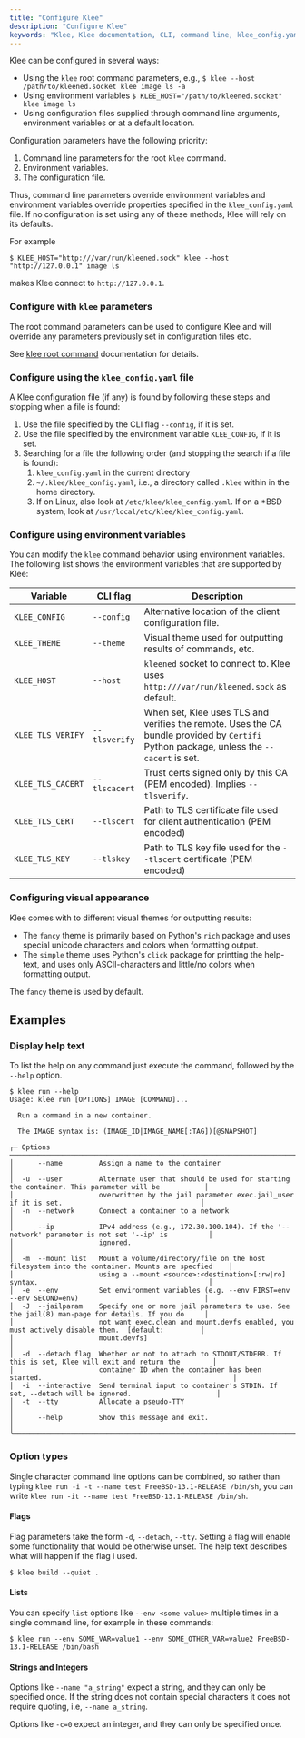 ```yaml
---
title: "Configure Klee"
description: "Configure Klee"
keywords: "Klee, Klee documentation, CLI, command line, klee_config.yaml, CLI configuration file"
---
```


Klee can be configured in several ways:

- Using the `klee` root command parameters, e.g., `$ klee --host /path/to/kleened.socket klee image ls -a`
- Using environment variables `$ KLEE_HOST="/path/to/kleened.socket" klee image ls`
- Using configuration files supplied through command line arguments, environment variables or at a default location.

Configuration parameters have the following priority:

1. Command line parameters for the root `klee` command.
2. Environment variables.
3. The configuration file.

Thus, command line parameters override environment variables and environment
variables override properties specified in the `klee_config.yaml` file.
If no configuration is set using any of these methods, Klee will rely on its defaults.

For example

```console
$ KLEE_HOST="http:///var/run/kleened.sock" klee --host "http://127.0.0.1" image ls
```

makes Klee connect to `http://127.0.0.1`.


### Configure with `klee` parameters
The root command parameters can be used to configure Klee and
will override any parameters previously set in configuration files etc.

See [klee root command](/engine/reference/commandline/klee/) documentation for details.

### Configure using the `klee_config.yaml` file

A Klee configuration file (if any) is found by following these steps and stopping when a file is found:

1. Use the file specified by the CLI flag `--config`, if it is set.
2. Use the file specified by the environment variable `KLEE_CONFIG`, if it is set.
3. Searching for a file the following order (and stopping the search if a file is found):
    1. `klee_config.yaml` in the current directory
    2. `~/.klee/klee_config.yaml`, i.e., a directory called `.klee` within in the home directory.
    3. If on Linux, also look at `/etc/klee/klee_config.yaml`. If on a *BSD system, look at `/usr/local/etc/klee/klee_config.yaml`.

### Configure using environment variables
You can modify the `klee` command behavior using environment variables.
The following list shows the environment variables that are supported by Klee:

| Variable          | CLI flag      | Description                                                                                                                             |
| ----------------- | ------------- | --------------------------------------------------------------------------------------------------------------------------------------- |
| `KLEE_CONFIG`     | `--config`    | Alternative location of the client configuration file.                                                                                  |
| `KLEE_THEME`      | `--theme`     | Visual theme used for outputting results of commands, etc.                                                                              |
| `KLEE_HOST`       | `--host`      | `kleened` socket to connect to. Klee uses `http:///var/run/kleened.sock` as default.                                                    |
| `KLEE_TLS_VERIFY` | `--tlsverify` | When set, Klee uses TLS and verifies the remote. Uses the CA bundle provided by `Certifi` Python package, unless the `--cacert` is set. |
| `KLEE_TLS_CACERT` | `--tlscacert` | Trust certs signed only by this CA (PEM encoded). Implies `--tlsverify`.                                                                |
| `KLEE_TLS_CERT`   | `--tlscert`   | Path to TLS certificate file used for client authentication (PEM encoded)                                                               |
| `KLEE_TLS_KEY`    | `--tlskey`    | Path to TLS key file used for the `--tlscert` certificate (PEM encoded)                                                                 |

### Configuring visual appearance
Klee comes with to different visual themes for outputting results:

- The `fancy` theme is primarily based on Python's `rich` package and uses special unicode characters and colors when formatting output.
- The `simple` theme uses Python's `click` package for printting the help-text, and uses only ASCII-characters and little/no colors when formatting output.

The `fancy` theme is used by default.

## Examples
### Display help text

To list the help on any command just execute the command, followed by the
`--help` option.

```console
$ klee run --help
Usage: klee run [OPTIONS] IMAGE [COMMAND]...

  Run a command in a new container.

  The IMAGE syntax is: (IMAGE_ID|IMAGE_NAME[:TAG])[@SNAPSHOT]

╭─ Options ───────────────────────────────────────────────────────────────────────────────────────────────────────────╮
│      --name         Assign a name to the container                                                                  │
│  -u  --user         Alternate user that should be used for starting the container. This parameter will be           │
│                     overwritten by the jail parameter exec.jail_user if it is set.                                  │
│  -n  --network      Connect a container to a network                                                                │
│      --ip           IPv4 address (e.g., 172.30.100.104). If the '--network' parameter is not set '--ip' is          │
│                     ignored.                                                                                        │
│  -m  --mount list   Mount a volume/directory/file on the host filesystem into the container. Mounts are specfied    │
│                     using a --mount <source>:<destination>[:rw|ro] syntax.                                          │
│  -e  --env          Set environment variables (e.g. --env FIRST=env --env SECOND=env)                               │
│  -J  --jailparam    Specify one or more jail parameters to use. See the jail(8) man-page for details. If you do     │
│                     not want exec.clean and mount.devfs enabled, you must actively disable them.  [default:         │
│                     mount.devfs]                                                                                    │
│  -d  --detach flag  Whether or not to attach to STDOUT/STDERR. If this is set, Klee will exit and return the        │
│                     container ID when the container has been started.                                               │
│  -i  --interactive  Send terminal input to container's STDIN. If set, --detach will be ignored.                     │
│  -t  --tty          Allocate a pseudo-TTY                                                                           │
│      --help         Show this message and exit.                                                                     │
╰─────────────────────────────────────────────────────────────────────────────────────────────────────────────────────╯
```

### Option types

Single character command line options can be combined, so rather than
typing `klee run -i -t --name test FreeBSD-13.1-RELEASE /bin/sh`,
you can write `klee run -it --name test FreeBSD-13.1-RELEASE /bin/sh`.

#### Flags

Flag parameters take the form `-d`, `--detach`, `--tty`. Setting a flag
will enable some functionality that would be otherwise unset.
The help text describes what will happen if the flag i used.

```console
$ klee build --quiet .
```

#### Lists

You can specify `list` options like `--env <some value>` multiple times in a single command line,
for example in these commands:

```console
$ klee run --env SOME_VAR=value1 --env SOME_OTHER_VAR=value2 FreeBSD-13.1-RELEASE /bin/bash
```

#### Strings and Integers

Options like `--name "a_string"` expect a string, and they
can only be specified once. If the string does not contain special characters it
does not require quoting, i.e, `--name a_string`.

Options like `-c=0` expect an integer, and they can only be specified once.
